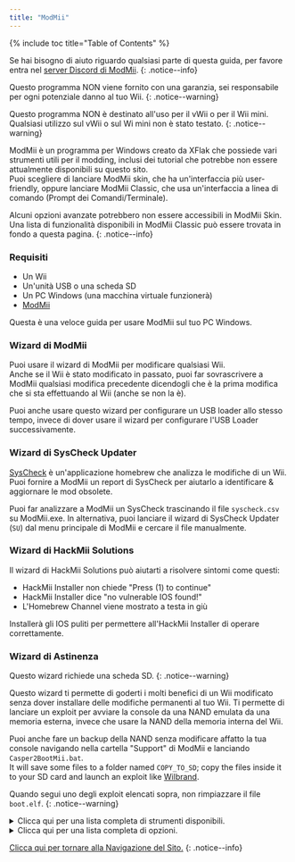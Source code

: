 ```yaml
---
title: "ModMii"
---
```


{% include toc title="Table of Contents" %}

Se hai bisogno di aiuto riguardo qualsiasi parte di questa guida, per favore entra nel [server Discord di ModMii](https://discord.gg/cMnBRACQwQ).
{: .notice--info}

Questo programma NON viene fornito con una garanzia, sei responsabile per ogni potenziale danno al tuo Wii.
{: .notice--warning}

Questo programma NON è destinato all'uso per il vWii o per il Wii mini. Qualsiasi utilizzo sul vWii o sul Wi mini non è stato testato.
{: .notice--warning}

ModMii è un programma per Windows creato da XFlak che possiede vari strumenti utili per il modding, inclusi dei tutorial che potrebbe non essere attualmente disponibili su questo sito.<br> Puoi scegliere di lanciare ModMii skin, che ha un'interfaccia più user-friendly, oppure lanciare ModMii Classic, che usa un'interfaccia a linea di comando (Prompt dei Comandi/Terminale).

Alcuni opzioni avanzate potrebbero non essere accessibili in ModMii Skin. Una lista di funzionalità disponibili in ModMii Classic può essere trovata in fondo a questa pagina.
{: .notice--info}

### Requisiti

* Un Wii
* Un'unità USB o una scheda SD
* Un PC Windows (una macchina virtuale funzionerà)
* [ModMii](https://modmii.github.io/)

Questa è una veloce guida per usare ModMii sul tuo PC Windows.

### Wizard di ModMii

Puoi usare il wizard di ModMii per modificare qualsiasi Wii. <br> Anche se il Wii è stato modificato in passato, puoi far sovrascrivere a ModMii qualsiasi modifica precedente dicendogli che è la prima modifica che si sta effettuando al Wii (anche se non la è).

Puoi anche usare questo wizard per configurare un USB loader allo stesso tempo, invece di dover usare il wizard per configurare l'USB Loader successivamente.

### Wizard di SysCheck Updater

[SysCheck](syscheck) è un'applicazione homebrew che analizza le modifiche di un Wii. <br> Puoi fornire a ModMii un report di SysCheck per aiutarlo a identificare & aggiornare le mod obsolete.

Puoi far analizzare a ModMii un SysCheck trascinando il file `syscheck.csv` su ModMii.exe. In alternativa, puoi lanciare il wizard di SysCheck Updater (`SU`) dal menu principale di ModMii e cercare il file manualmente.

### Wizard di HackMii Solutions

Il wizard di HackMii Solutions può aiutarti a risolvere sintomi come questi:

+ HackMii Installer non chiede "Press (1) to continue"
+ HackMii Installer dice "no vulnerable IOS found!"
+ L'Homebrew Channel viene mostrato a testa in giù

Installerà gli IOS puliti per permettere all'HackMii Installer di operare correttamente.

### Wizard di Astinenza

Questo wizard richiede una scheda SD.
{: .notice--warning}

Questo wizard ti permette di goderti i molti benefici di un Wii modificato senza dover installare delle modifiche permanenti al tuo Wii. Ti permette di lanciare un exploit per avviare la console da una NAND emulata da una memoria esterna, invece che usare la NAND della memoria interna del Wii.

Puoi anche fare un backup della NAND senza modificare affatto la tua console navigando nella cartella "Support" di ModMii e lanciando `Casper2BootMii.bat`. <br> It will save some files to a folder named `COPY_TO_SD`; copy the files inside it to your SD card and launch an exploit like [Wilbrand](wilbrand).

Quando segui uno degli exploit elencati sopra, non rimpiazzare il file `boot.elf`.
{: .notice--warning}


<details id="Modmii-Tools" class="notice--info" markdown="1">
<summary><a>Clicca qui per una lista completa di strumenti disponibili.</a></summary>

| Strumento                                                                                    | Descrizione                                                                                                                                                                                                                                                                  |
| -------------------------------------------------------------------------------------------- | ---------------------------------------------------------------------------------------------------------------------------------------------------------------------------------------------------------------------------------------------------------------------------- |
| W = Wizard di ModMii <-- Inizia qui per modificare il tuo Wii!                               | Questa opzions può essere usata per modificare il tuo Wii per la prima volta o per modificare un Wii che è già stato modificato in precedenza.                                                                                                                               |
| SU = Wizard di SysCheck Updater (aggiorna solo le modifiche obsolete)                        | Questa optione è utile per coloro che hanno vecchia modifiche installate sul loro Wii come DarkCorp/Ciosspaghetti che può potenzialmente causare problemi per il custom firmware homebrew di ultima versione.                                                                |
| U = Wizard di Configuratione di USB-Loader                                                   | Questa opzione di aiuterà a configurare correttamente il tuo USB loader per essere capace di caricare backup di dischi da una scheda SD o unità USB.                                                                                                                         |
| H = Wizard di HackMii Solutions (HBC a testa in giù\Soluzione No Vulnerable IOS)            | Questa options è utile per coloro che stanno avendo problemi nel far funzionare HackMii Installer, o se hanno semplicemente l'homebrew channel a testa in giù, o se DarkCorp/Ciosspaghetti era installato e non c'era nessun homebrew channel.                               |
| AW = Wizard di Astinenza (Modifiche Wii non permanenti)                                      | Questa opzione è utile per coloro che non vogliono effettuare delle modifiche permanenti al loro Wii ma vogliono comunque avere alcuni dei benefici offerti dal software homebrew.                                                                                           |
| RC = Wizard del Cambio di Regione                                                            | Questa opzione può essere usata per cambiare la regione del tuo Wii senza brickarlo (questa è la miglior guida del cambio di regione internet!).                                                                                                                             |
| S = Installazione di SNEEK, Creatore\Modificatore di EmuNAND, Estrattore di Massa di Giochi | Questa opzione ti aiuterà a configurare correttamente un EmuNAND (cioè neek2o) sulla tua scheda SD o unità USB. i benefici dell'Emunand includono spazio extra per i salvataggi dei giochi o canali. e il beneficio di non effettuare alcuna modifica permanente al tuo Wii. |
| F = apri un File o Cartella con ModMii per molte altre funzioni!                             | Questa opzione è uno strumento avanzato specialmente utile per gli sviluppatori.                                                                                                                                                                                             |
| 1 = Scarica Pagina 1 (Menu di Sistema, IOS, MIOS, Canali etc.)                               | Questa opzione apre la prima pagina di download che include le parti fondamentali del menu di sistema (scaricate dal NUS).                                                                                                                                                   |
| 2 = Scarica Pagina 2 (Applicazioni, File USB-Loader, CheatCodes etc.)                        | Questa opzione apre la seconda pagina di download che include exploit utili e applicazioni per il tuo Wii che includono anche applicazioni per il PC.                                                                                                                        |
| 3 = Scarica Pagina 3 (Temi del Menu di Sistema)                                              | Questa opzione apre la terza pagina di download che include alcuni temi del menu di sistema ed elementi richiesti per installare un tema del menu sistema (le applicazioni di base sono scaricate dal NUS).                                                                  |
| 4 = Scarica Pagina 4 (cIOS e cMIOS)                                                          | Questa opzione apre la quarta pagina di download che include cIOS e cMIOS per l'uso di USB loaders. È consigliato installare solamente i cIOS a meno che non voglia fare del testing.                                                                                        |
| A = Download Avanazati e Creatore di Forwarder DOL\ISO                                      | Questa opzione è uno strumento avanzato usato per personalizzare ulteriormente i download o per permetterti di creare il tuo file eseguibile dol utile per i forwarder (canali sul menu di sistema per accedere applicazioni del Wii).                                       |
| L = Carica Coda di Download                                                                  | Questa opzione scaricherò tutti i titoli richiesti per il menu di sistema del Wii (titoli scaricato dal NUS)                                                                                                                                                                 |
| C = Crea File di Configurazione per BootMii, Wad Manager o Multi-Mod Manager                 | Questa opzione ti aiuterà a creare i file di configurazione richiesti per certe applicazioni.                                                                                                                                                                                |
| FC = File Cleanup & App Updater: aggiorna applcazioni e/o rimuovi file non necessari         | Questa opzione è utile per coloro che vogliono ripulire la loro scheda SD o unità USB da applicazioni obsolete, inutili, o comunque deprecate.                                                                                                                               |
| M = Modalità ModMii Skiin: usa il tuo mouse invece della tastiera!                           | Questa opzione lancerà la versione skin di ModMii. Alcuni opzioni avanzate potrebbero non essere accessibili in ModMii Skin.                                                                                                                                                 |

</details>

<details id="Modmii-Options" class="notice--info" markdown="1">
<summary><a>Clicca qui per una lista completa di opzioni.</a></summary>

| Opzione                                                                           | Descrizione                                                                                                                  |
| --------------------------------------------------------------------------------- | ---------------------------------------------------------------------------------------------------------------------------- |
| D = Cambia lettera dell'unità:                                                    | Cambia dove i file della tua scheda SD sono salvati.                                                                         |
| DU = Cambia lettera dell'unità per USB:                                           | Cambia dove i file della tua unità USB sono salvati.                                                                         |
| d2x = cambia la versione del cIOS d2x generato:                                   | Cambia la versione del cios che ModMii scarica.                                                                              |
| H = Hermes cIOS (202 & 222-224) sarà anche consigliato                            | Permette agli IOS di essere consigliati e scaricare nel syscheck updater (starà stubbed se disattivato).                     |
| CM = cMIOS inclusi nei cIOS consigliati                                           | Permette ai cMIOS di essere consigliati e scaricati nel syscheck updater (installerà i MIOS stock se disabilitato).          |
| E = Protezione Brick Extra nelle Guide dei Wizard ModMii                          | Permette agli IOS della protezione extra dai brick di ModMii essere consigliati e usati nello strumento di syscheck updater. |
| U = Aggiorna IOS. Wizard/SysCheck-Updater aggiorna gli IOS attivi                 | Aggiorna gli IOS esistenti alla versione più recente disponibile sul NUS.                                                    |
| AU = Gli aggiornamenti automatici salteranno il controllo se presenti nella cache | Salterà il download dei file se già nella code.                                                                              |
| FWD = Installa Forwarder dell'USB-Loader nelle Guide dei Wizard di ModMii         | Includerà il file wad del forwarder dell'USB loader nelle guide dei wizard degli USB loader.                                 |
| PC = Posizione di Salvataggio Programmi PC                                        | Cambia la posizione di salvataggio per i programmi PC scaricabili.                                                           |
| RS = Root Save: Salva IOS/MIOS sul root invece che nella cartella dei WAD         | Salva gli IOS\MIOS nel root invece che nella cartella WAD.                                                                  |
| 1 = Non mantenere cartelle 00000001 o NUS per IOS\MIOS\SM etc                   | Elimina le cartelle usate per compilare il file wad e ti dà solamente il file wad.                                           |
| n2o = neek2o - crea mod di s\uneek invece dell'originale                         | Usa una migliore versione modificata di neek2o nel creatore di EmuNAND.                                                      |
| SSD = Accesso SD a SNEEK e SNEEK+DI                                               | Permette a SNEEK e SNEEK+DI di accedere alla scheda SD.                                                                      |
| F = Colore di Font.bin per SNEEK/UNEEK                                            | Cambia il colore del font per neek2o.                                                                                        |
| SV = Output Verboso di SNEEK                                                      | Mostra informazioni extra riguardo l'EmuNAND.                                                                                |
| V = Modalità verbosa per ModMii Skin & nandBinCheck                               | Mostra un'altra finestra con informazioni extra riguardanti il controllo della nand.                                         |
| SO = Riproduci suoni alla Fine                                                    | Riproduce un jingle divertente dopo un download andato a buon fine.                                                          |
| A = Auto-Update di ModMii all'avvio                                               | Controllerà la presenza di aggiornamenti in automatico all'avvio di ModMii.                                                  |
| N = Controlla per nuove versioni di ModMii adesso                                 | Verificherè online la presenza di un aggiornamento di ModMii.                                                                |

</details>

[Clicca qui per tornare alla Navigazione del Sito.](navigazione-sito)
{: .notice--info}
